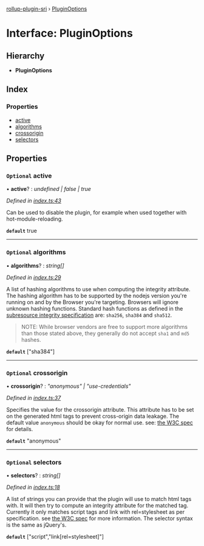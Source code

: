 [rollup-plugin-sri](../README.md) › [PluginOptions](pluginoptions.md)

# Interface: PluginOptions

## Hierarchy

* **PluginOptions**

## Index

### Properties

* [active](pluginoptions.md#optional-active)
* [algorithms](pluginoptions.md#optional-algorithms)
* [crossorigin](pluginoptions.md#optional-crossorigin)
* [selectors](pluginoptions.md#optional-selectors)

## Properties

### `Optional` active

• **active**? : *undefined | false | true*

*Defined in [index.ts:43](https://github.com/JonasKruckenberg/rollup-plugin-sri/blob/4f07722/index.ts#L43)*

Can be used to disable the plugin, for example when used together with hot-module-reloading.

**`default`** true

___

### `Optional` algorithms

• **algorithms**? : *string[]*

*Defined in [index.ts:29](https://github.com/JonasKruckenberg/rollup-plugin-sri/blob/4f07722/index.ts#L29)*

A list of hashing algorithms to use when computing the integrity attribute.
The hashing algorithm has to be supported by the nodejs version you're running on and by the Browser you're targeting.
Browsers will ignore unknown hashing functions.
Standard hash functions as defined in the [subresource integrity specification](https://w3c.github.io/webappsec-subresource-integrity/#hash-functions) are: `sha256`, `sha384` and `sha512`.

> NOTE: While browser vendors are free to support more algorithms than those stated above,
> they generally do not accept `sha1` and `md5` hashes.

**`default`** ["sha384"]

___

### `Optional` crossorigin

• **crossorigin**? : *"anonymous" | "use-credentials"*

*Defined in [index.ts:37](https://github.com/JonasKruckenberg/rollup-plugin-sri/blob/4f07722/index.ts#L37)*

Specifies the value for the crossorigin attribute.
This attribute has to be set on the generated html tags to prevent cross-origin data leakage.
The default value `anonymous` should be okay for normal use.
see: [the W3C spec](https://www.w3.org/TR/SRI/#cross-origin-data-leakage) for details.

**`default`** "anonymous"

___

### `Optional` selectors

• **selectors**? : *string[]*

*Defined in [index.ts:18](https://github.com/JonasKruckenberg/rollup-plugin-sri/blob/4f07722/index.ts#L18)*

A list of strings you can provide that the plugin will use to match html tags with.
It will then try to compute an integrity attribute for the matched tag.
Currently it only matches script tags and link with rel=stylesheet as per specification.
see [the W3C spec](https://www.w3.org/TR/SRI/#elements) for more information.
The selector syntax is the same as jQuery's.

**`default`** ["script","link[rel=stylesheet]"]
